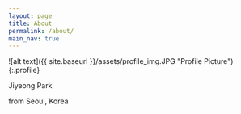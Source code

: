```yaml
---
layout: page
title: About
permalink: /about/
main_nav: true
---
```


![alt text]({{ site.baseurl }}/assets/profile_img.JPG "Profile Picture"){:.profile}

Jiyeong Park

from Seoul, Korea

